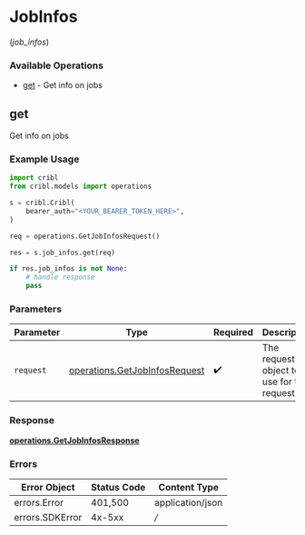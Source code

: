 # JobInfos
(*job_infos*)

### Available Operations

* [get](#get) - Get info on jobs

## get

Get info on jobs

### Example Usage

```python
import cribl
from cribl.models import operations

s = cribl.Cribl(
    bearer_auth="<YOUR_BEARER_TOKEN_HERE>",
)

req = operations.GetJobInfosRequest()

res = s.job_infos.get(req)

if res.job_infos is not None:
    # handle response
    pass
```

### Parameters

| Parameter                                                                      | Type                                                                           | Required                                                                       | Description                                                                    |
| ------------------------------------------------------------------------------ | ------------------------------------------------------------------------------ | ------------------------------------------------------------------------------ | ------------------------------------------------------------------------------ |
| `request`                                                                      | [operations.GetJobInfosRequest](../../models/operations/getjobinfosrequest.md) | :heavy_check_mark:                                                             | The request object to use for the request.                                     |


### Response

**[operations.GetJobInfosResponse](../../models/operations/getjobinfosresponse.md)**
### Errors

| Error Object     | Status Code      | Content Type     |
| ---------------- | ---------------- | ---------------- |
| errors.Error     | 401,500          | application/json |
| errors.SDKError  | 4x-5xx           | */*              |
